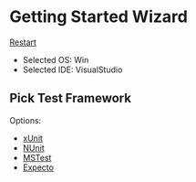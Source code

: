 <!--
GENERATED FILE - DO NOT EDIT
This file was generated by [MarkdownSnippets](https://github.com/SimonCropp/MarkdownSnippets).
Source File: /docs/mdsource/wiz/picktest_Win_VisualStudio.source.md
To change this file edit the source file and then run MarkdownSnippets.
-->

# Getting Started Wizard

[Restart](/docs/readme.md)

* Selected OS: Win
* Selected IDE: VisualStudio

## Pick Test Framework

Options:
 * [xUnit](result_Win_VisualStudio_xUnit.md)
 * [NUnit](result_Win_VisualStudio_NUnit.md)
 * [MSTest](result_Win_VisualStudio_MSTest.md)
 * [Expecto](result_Win_VisualStudio_Expecto.md)
